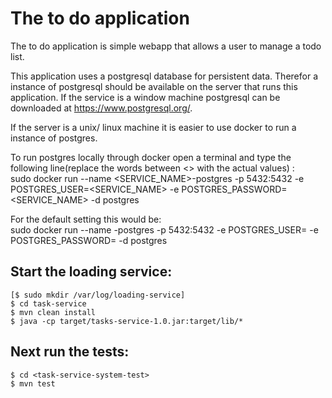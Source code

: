# The to do application

The to do application is simple webapp that allows a user to manage a todo list.

This application uses a postgresql database for persistent data. Therefor a instance of postgresql 
should be available on the server that runs this application. If the service is a window machine
postgresql can be downloaded at https://www.postgresql.org/.

If the server is a unix/ linux machine it is easier to use docker to run a instance of postgres.

To run postgres locally through docker open a terminal and type the following line(replace the words between <> with the actual values) :  
sudo docker run --name <SERVICE_NAME>-postgres -p 5432:5432 -e POSTGRES_USER=<SERVICE_NAME> -e POSTGRES_PASSWORD=<SERVICE_NAME> -d postgres

For the default setting this would be:  
sudo docker run --name <taskservice>-postgres -p 5432:5432 -e POSTGRES_USER=<taskservice> -e POSTGRES_PASSWORD=<taskservice> -d postgres


## Start the loading service:

    [$ sudo mkdir /var/log/loading-service]
    $ cd task-service
    $ mvn clean install
    $ java -cp target/tasks-service-1.0.jar:target/lib/* 

## Next run the tests:

    $ cd <task-service-system-test>
    $ mvn test
    